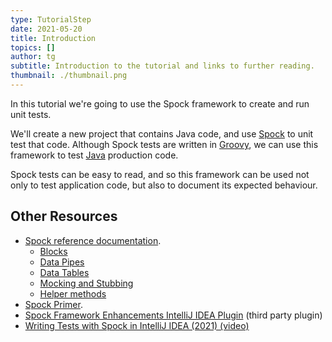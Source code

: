 ```yaml
---
type: TutorialStep
date: 2021-05-20
title: Introduction
topics: []
author: tg
subtitle: Introduction to the tutorial and links to further reading.
thumbnail: ./thumbnail.png
---
```

In this tutorial we're going to use the Spock framework to create and run unit tests.

We'll create a new project that contains Java code, and use [Spock](https://spockframework.org/) to unit test that code. Although Spock tests are written in [Groovy](https://groovy-lang.org/), we can use this framework to test [Java](../../../topics/java/) production code. 

Spock tests can be easy to read, and so this framework can be used not only to test application code, but also to document its expected behaviour.

## Other Resources
- [Spock reference documentation](https://spockframework.org/spock/docs/2.0/all_in_one.html).
  - [Blocks](http://spockframework.org/spock/docs/2.0/all_in_one.html#_blocks)
  - [Data Pipes](http://spockframework.org/spock/docs/2.0/all_in_one.html#_data_pipes)
  - [Data Tables](http://spockframework.org/spock/docs/2.0/all_in_one.html#data-tables)
  - [Mocking and Stubbing](https://spockframework.org/spock/docs/2.0/all_in_one.html#interaction-based-testing)  
  - [Helper methods](http://spockframework.org/spock/docs/2.0/all_in_one.html#_helper_methods) 
- [Spock Primer](http://spockframework.org/spock/docs/2.0/spock_primer.html).
- [Spock Framework Enhancements IntelliJ IDEA Plugin](https://plugins.jetbrains.com/plugin/7114-spock-framework-enhancements) (third party plugin) 
- [Writing Tests with Spock in IntelliJ IDEA (2021) (video)](https://youtu.be/6V6G3RyxEMk)
